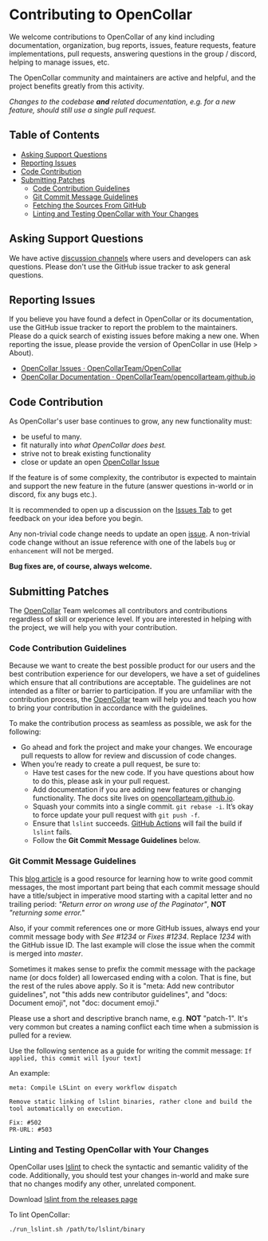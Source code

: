 # Contributing to OpenCollar

We welcome contributions to OpenCollar of any kind including documentation,
organization, bug reports, issues, feature requests, feature implementations,
pull requests, answering questions in the group / discord, helping to manage issues, etc.

The OpenCollar community and maintainers are active and helpful, and the project benefits greatly from this activity.

*Changes to the codebase **and** related documentation, e.g. for a new feature, should still use a single pull request.*

## Table of Contents

* [Asking Support Questions](#asking-support-questions)
* [Reporting Issues](#reporting-issues)
* [Code Contribution](#code-contribution)
* [Submitting Patches](#submitting-patches)
  * [Code Contribution Guidelines](#code-contribution-guidelines)
  * [Git Commit Message Guidelines](#git-commit-message-guidelines)
  * [Fetching the Sources From GitHub](#fetching-the-sources-from-github)
  * [Linting and Testing OpenCollar with Your Changes](#Linting-and-Testing-OpenCollar-with-Your-Changes)

## Asking Support Questions

We have active [discussion channels](https://discord.gg/WUmBMemYqf) where users and developers can ask questions.
Please don't use the GitHub issue tracker to ask general questions.

## Reporting Issues

If you believe you have found a defect in OpenCollar or its documentation, use
the GitHub issue tracker to report
the problem to the maintainers. Please do a quick search of existing issues before making a new one. When reporting the issue, please provide the version of OpenCollar in use (Help > About).

- [OpenCollar Issues · OpenCollarTeam/OpenCollar](https://github.com/OpenCollarTeam/OpenCollar/issues)
- [OpenCollar Documentation · OpenCollarTeam/opencollarteam.github.io](https://github.com/OpenCollarTeam/opencollarteam.github.io)

## Code Contribution

As OpenCollar's user base continues to grow, any new functionality must:

* be useful to many.
* fit naturally into _what OpenCollar does best._
* strive not to break existing functionality
* close or update an open [OpenCollar Issue](https://github.com/OpenCollarTeam/OpenCollar/issues)

If the feature is of some complexity, the contributor is expected to maintain and support the new feature in the future (answer questions in-world or in discord, fix any bugs etc.).

It is recommended to open up a discussion on the [Issues Tab](https://github.com/OpenCollarTeam/OpenCollar/issues) to get feedback on your idea before you begin. 

Any non-trivial code change needs to update an open [issue](https://github.com/OpenCollarTeam/OpenCollar/issues). A non-trivial code change without an issue reference with one of the labels `bug` or `enhancement` will not be merged.

**Bug fixes are, of course, always welcome.**

## Submitting Patches

The [OpenCollar](https://github.com/OpenCollarTeam/OpenCollar) Team welcomes all contributors and contributions regardless of skill or experience level. If you are interested in helping with the project, we will help you with your contribution.

### Code Contribution Guidelines

Because we want to create the best possible product for our users and the best contribution experience for our developers, we have a set of guidelines which ensure that all contributions are acceptable. The guidelines are not intended as a filter or barrier to participation. If you are unfamiliar with the contribution process, the [OpenCollar](https://github.com/OpenCollarTeam/OpenCollar) team will help you and teach you how to bring your contribution in accordance with the guidelines.

To make the contribution process as seamless as possible, we ask for the following:

* Go ahead and fork the project and make your changes.  We encourage pull requests to allow for review and discussion of code changes.
* When you’re ready to create a pull request, be sure to:
    * Have test cases for the new code. If you have questions about how to do this, please ask in your pull request.
    * Add documentation if you are adding new features or changing functionality.  The docs site lives on [opencollarteam.github.io](https://github.com/OpenCollarTeam/opencollarteam.github.io).
    * Squash your commits into a single commit. `git rebase -i`. It’s okay to force update your pull request with `git push -f`.
    * Ensure that `lslint` succeeds. [GitHub Actions](https://github.com/OpenCollarTeam/OpenCollar/actions)  will fail the build if `lslint` fails.
    * Follow the **Git Commit Message Guidelines** below.

### Git Commit Message Guidelines

This [blog article](http://chris.beams.io/posts/git-commit/) is a good resource for learning how to write good commit messages,
the most important part being that each commit message should have a title/subject in imperative mood starting with a capital letter and no trailing period:
*"Return error on wrong use of the Paginator"*, **NOT** *"returning some error."*

Also, if your commit references one or more GitHub issues, always end your commit message body with *See #1234* or *Fixes #1234*.
Replace *1234* with the GitHub issue ID. The last example will close the issue when the commit is merged into *master*.

Sometimes it makes sense to prefix the commit message with the package name (or docs folder) all lowercased ending with a colon.
That is fine, but the rest of the rules above apply.
So it is "meta: Add new contributor guidelines", not "this adds new contributor guidelines", and "docs: Document emoji", not "doc: document emoji."

Please use a short and descriptive branch name, e.g. **NOT** "patch-1". It's very common but creates a naming conflict each time when a submission is pulled for a review.

Use the following sentence as a guide for writing the commit message:
`If applied, this commit will [your text]`

An example:

```text
meta: Compile LSLint on every workflow dispatch

Remove static linking of lslint binaries, rather clone and build the tool automatically on execution.

Fix: #502
PR-URL: #503
```

### Linting and Testing OpenCollar with Your Changes

OpenCollar uses [lslint](https://github.com/Makopo/lslint) to check the syntactic and semantic validity of the code. Additionally, you should test your changes in-world and make sure that no changes modify any other, unrelated component.

Download [lslint from the releases page](https://github.com/Makopo/lslint/releases)

To lint OpenCollar:

```bash
./run_lslint.sh /path/to/lslint/binary
```